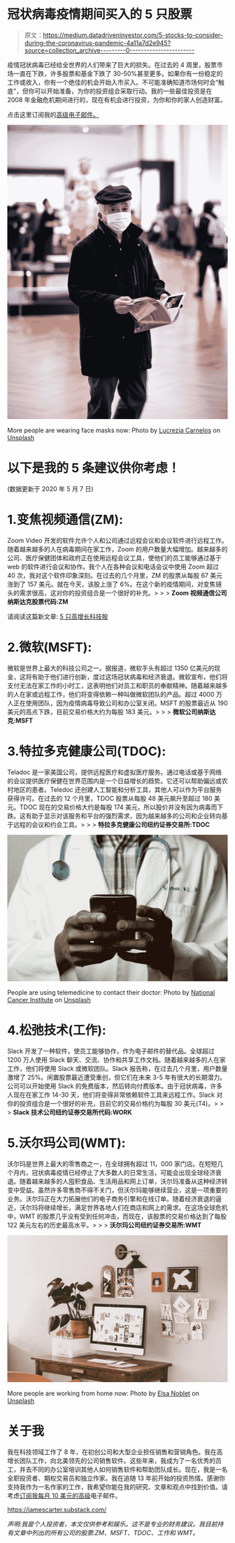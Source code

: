 # 冠状病毒疫情期间买入的 5 只股票

> 原文：<https://medium.datadriveninvestor.com/5-stocks-to-consider-during-the-coronavirus-pandemic-4a11a7d2e945?source=collection_archive---------0----------------------->

疫情冠状病毒已经给全世界的人们带来了巨大的损失。在过去的 4 周里，股票市场一直在下跌，许多股票和基金下跌了 30-50%甚至更多。如果你有一份稳定的工作或收入，你有一个绝佳的机会开始入市买入。不可能准确知道市场何时会“触底”，但你可以开始准备，为你的投资组合采取行动。我的一些最佳投资是在 2008 年金融危机期间进行的，现在有机会进行投资，为你和你的家人创造财富。

点击这里订阅我的[高级电子邮件。](https://jamescarter.substack.com/)

![](img/e75af4fda35f2feaa278c4dd94dd3f73.png)

More people are wearing face masks now: Photo by [Lucrezia Carnelos](https://unsplash.com/@ciabattespugnose?utm_source=medium&utm_medium=referral) on [Unsplash](https://unsplash.com?utm_source=medium&utm_medium=referral)

# 以下是我的 5 条建议供你考虑！

(数据更新于 2020 年 5 月 7 日)

# 1.变焦视频通信(ZM):

Zoom Video 开发的软件允许个人和公司通过远程会议和会议软件进行远程工作。随着越来越多的人在病毒期间在家工作，Zoom 的用户数量大幅增加。越来越多的公司、医疗保健团体和政府正在使用远程会议工具，使他们的员工能够通过基于 web 的软件进行会议和协作。我个人在各种会议和电话会议中使用 Zoom 超过 40 次，我对这个软件印象深刻。在过去的几个月里，ZM 的股票从每股 67 美元涨到了 157 美元。就在今天，该股上涨了 6%。在这个新的疫情期间，对变焦镜头的需求很高，这对你的投资组合是一个很好的补充。> > > **Zoom 视频通信公司纳斯达克股票代码:ZM**

请阅读这篇新文章: [5 只高增长科技股](https://medium.com/datadriveninvestor/5-high-growth-tech-stocks-to-own-c2d187844c6d)

# 2.微软(MSFT):

微软是世界上最大的科技公司之一。据报道，微软手头有超过 1350 亿美元的现金，这将有助于他们进行创新，度过这场冠状病毒和经济衰退。微软宣布，他们将支付无法在家工作的小时工，这表明他们对员工和职员的奉献精神。随着越来越多的人在家或远程工作，他们将变得依赖一种叫做微软团队的产品。超过 4000 万人正在使用团队，因为疫情病毒导致公司和办公室关闭。MSFT 的股票最近从 190 美元的高点下跌，目前交易价格大约为每股 183 美元。> > > **微软公司纳斯达克:MSFT**

# 3.特拉多克健康公司(TDOC):

Teladoc 是一家美国公司，提供远程医疗和虚拟医疗服务。通过电话或基于网络的会议提供医疗保健在世界范围内是一个日益增长的趋势。它还可以帮助偏远或农村地区的患者。Teledoc 还创建人工智能和分析工具，其他人可以作为平台服务获得许可。在过去的 12 个月里，TDOC 股票从每股 48 美元飙升至超过 180 美元。TDOC 现在的交易价格大约是每股 174 美元，所以股价并没有因为病毒而下跌。这有助于显示对该服务和平台的强烈需求，因为越来越多的公司和企业转向基于远程的会议和约会工具。> > > **特拉多克健康公司纽约证券交易所:TDOC**

![](img/d76f61fbc718504d003aaf0221c6c2ee.png)

People are using telemedicine to contact their doctor: Photo by [National Cancer Institute](https://unsplash.com/@nci?utm_source=medium&utm_medium=referral) on [Unsplash](https://unsplash.com?utm_source=medium&utm_medium=referral)

# 4.松弛技术(工作):

Slack 开发了一种软件，使员工能够协作，作为电子邮件的替代品。全球超过 1200 万人使用 Slack 聊天、交流、协作和共享工作文档。随着越来越多的人在家工作，他们将使用 Slack 或微软团队。Slack 报告称，在过去几个月里，用户数量激增了 25%。闲置股票最近遭受重创，但它们在未来 3-5 年有很大的长期潜力。公司可以开始使用 Slack 的免费版本，然后转向付费版本。由于冠状病毒，许多人现在在家工作 14-30 天，他们将变得非常依赖软件工具来远程工作。Slack 对你的投资组合是一个很好的补充，目前它的交易价格约为每股 30 美元(T4)。> > > **Slack 技术公司纽约证券交易所代码:WORK**

# 5.沃尔玛公司(WMT):

沃尔玛是世界上最大的零售商之一，在全球拥有超过 11，000 家门店。在短短几个月内，冠状病毒疫情已经停止了大多数人的日常生活，可能会出现全球经济衰退。随着越来越多的人囤积食品、生活用品和网上订单，沃尔玛准备从这种经济转变中受益。虽然许多零售商不得不关门，但沃尔玛能够继续营业，这是一项重要的业务。沃尔玛正在大力拓展他们的电子商务引擎和在线订单。随着经济衰退的逼近，沃尔玛将继续增长，满足世界各地人们在商店和网上的需求。在这场全球危机中，WMT 的股票几乎没有受到任何冲击，而现在，该股票的交易价格达到了每股 122 美元左右的历史最高水平。> > > **沃尔玛公司纽约证券交易所:WMT**

![](img/a7aa06d2dd23a1313ca40515447fc356.png)

More people are working from home now: Photo by [Elsa Noblet](https://unsplash.com/@elsanoblet?utm_source=medium&utm_medium=referral) on [Unsplash](https://unsplash.com?utm_source=medium&utm_medium=referral)

# 关于我

我在科技领域工作了 8 年，在初创公司和大型企业担任销售和营销角色。我在高增长团队工作，向北美领先的公司销售软件。这些年来，我成为了一名优秀的员工，并去不同的办公室培训其他人如何销售软件和帮助团队成长。现在，我是一名全职投资者、期权交易员和独立作家。我在追随 13 年前开始的投资热情。感谢你支持我作为一名作家的工作，我希望你能在我的研究、文章和观点中找到价值。请考虑[订阅我每月 10 美元的高级](https://jamescarter.substack.com/)电子邮件。

https://jamescarter.substack.com/

*声明:我是个人投资者，本文仅供参考和娱乐。这不是专业的财务建议。我目前持有文章中列出的所有公司的股票:ZM、MSFT、TDOC、工作和 WMT。*